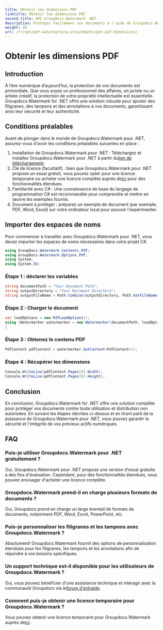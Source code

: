 ```yaml
---
title: Obtenir les dimensions PDF
linktitle: Obtenir les dimensions PDF
second_title: API GroupDocs.Watermark .NET
description: Protégez facilement vos documents à l'aide de Groupdocs.Watermark pour .NET. Ajoutez des filigranes, des tampons et des annotations sans effort.
weight: 26
url: /fr/net/pdf-watermarking-attachments/get-pdf-dimensions/
---
```


# Obtenir les dimensions PDF

## Introduction
À l’ère numérique d’aujourd’hui, la protection de vos documents est primordiale. Que vous soyez un professionnel des affaires, un juriste ou un artiste créatif, la protection de votre propriété intellectuelle est essentielle. Groupdocs.Watermark for .NET offre une solution robuste pour ajouter des filigranes, des tampons et des annotations à vos documents, garantissant ainsi leur sécurité et leur authenticité.
## Conditions préalables
Avant de plonger dans le monde de Groupdocs.Watermark pour .NET, assurez-vous d'avoir les conditions préalables suivantes en place :
1.  Installation de Groupdocs.Watermark pour .NET : Téléchargez et installez Groupdocs.Watermark pour .NET à partir du[lien de téléchargement](https://releases.groupdocs.com/Watermark/net/).
2.  Clé de licence (facultatif) : bien que Groupdocs.Watermark pour .NET propose un essai gratuit, vous pouvez opter pour une licence temporaire ou acheter une licence complète auprès de[ici](https://purchase.groupdocs.com/buy) pour des fonctionnalités étendues.
3. Familiarité avec C# : Une connaissance de base du langage de programmation C# est recommandée pour comprendre et mettre en œuvre les exemples fournis.
4. Document à protéger : préparez un exemple de document (par exemple, PDF, Word, Excel) sur votre ordinateur local pour pouvoir l'expérimenter.

## Importer des espaces de noms
Pour commencer à travailler avec Groupdocs.Watermark pour .NET, vous devez importer les espaces de noms nécessaires dans votre projet C#.
```csharp
using GroupDocs.Watermark.Contents.Pdf;
using GroupDocs.Watermark.Options.Pdf;
using System;
using System.IO;
```
### Étape 1 : déclarer les variables
```csharp
string documentPath = "Your Document Path";
string outputDirectory = "Your Document Directory";
string outputFileName = Path.Combine(outputDirectory, Path.GetFileName(documentPath));
```
### Étape 2 : Charger le document
```csharp
var loadOptions = new PdfLoadOptions();
using (Watermarker watermarker = new Watermarker(documentPath, loadOptions))
{
```
### Étape 3 : Obtenez le contenu PDF
```csharp
PdfContent pdfContent = watermarker.GetContent<PdfContent>();
```
### Étape 4 : Récupérer les dimensions
```csharp
Console.WriteLine(pdfContent.Pages[0].Width);
Console.WriteLine(pdfContent.Pages[0].Height);
```

## Conclusion
En conclusion, Groupdocs.Watermark for .NET offre une solution complète pour protéger vos documents contre toute utilisation et distribution non autorisées. En suivant les étapes décrites ci-dessus et en tirant parti de la puissance de Groupdocs.Watermark pour .NET, vous pouvez garantir la sécurité et l'intégrité de vos précieux actifs numériques.
## FAQ
### Puis-je utiliser Groupdocs.Watermark pour .NET gratuitement ?
Oui, Groupdocs.Watermark pour .NET propose une version d'essai gratuite à des fins d'évaluation. Cependant, pour des fonctionnalités étendues, vous pouvez envisager d'acheter une licence complète.
### Groupdocs.Watermark prend-il en charge plusieurs formats de documents ?
Oui, Groupdocs prend en charge un large éventail de formats de documents, notamment PDF, Word, Excel, PowerPoint, etc.
### Puis-je personnaliser les filigranes et les tampons avec Groupdocs.Watermark ?
Absolument! Groupdocs.Watermark fournit des options de personnalisation étendues pour les filigranes, les tampons et les annotations afin de répondre à vos besoins spécifiques.
### Un support technique est-il disponible pour les utilisateurs de Groupdocs.Watermark ?
 Oui, vous pouvez bénéficier d'une assistance technique et interagir avec la communauté Groupdocs via le[forum d'entraide](https://forum.groupdocs.com/c/watermark/19).
### Comment puis-je obtenir une licence temporaire pour Groupdocs.Watermark ?
 Vous pouvez obtenir une licence temporaire pour Groupdocs.Watermark auprès de[ici](https://purchase.groupdocs.com/temporary-license/).